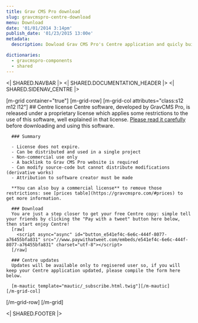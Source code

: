 ```yaml
---
title: Grav CMS Pro download
slug: gravcmspro-centre-download
menu: Download
date: '01/01/2014 3:14pm'
publish_date: '01/23/2015 13:00e'
metadata:
  description: Dowload Grav CMS Pro's Centre application and quicly build your next awesome website

dictionaries:
  - gravcmspro-components
  - shared
---
```


<| SHARED.NAVBAR |>
<| SHARED.DOCUMENTATION_HEADER |>
<| SHARED.SIDENAV_CENTRE |>

[m-grid container="true"]
  [m-grid-row]
    [m-grid-col attributes="class:s12 m12 l12"]
      ## Centre license
      Centre software, developed by GravCMS Pro, is released under a proprietary license which applies some restrictions to the use of this software, well explained in that license. [Please read it carefully](/gravcmspro-centre-license) before downloading and using this software.

      ### Summary

      - License does not expire.
      - Can be distributed and used in a single project
      - Non-commercial use only
      - A backlink to Grav CMS Pro website is required
      - Can modify source-code but cannot distribute modifications (derivative works)
      - Attribution to software creator must be made

      **You can also buy a commercial license** to remove those restrictions: see [prices table](https://gravcmspro.com/#prices) to get more information.

      ### Download
      You are just a step closer to get your free Centre copy: simple tell your friends by clicking the "Pay with a tweet" button here below, then start enjoy Centre!
      [raw]
        <script async="async" id="button_e541ef4c-6e6c-444f-8077-a76455bfa831" src="//www.paywithatweet.com/embeds/e541ef4c-6e6c-444f-8077-a76455bfa831" charset="utf-8"></script>
      [/raw]

      ### Centre updates
      Updates will be available only to regisered user so, if you will keep your Centre application updated, please compile the form here below.

      [m-mautic template="mautic/_subscribe.html.twig"][/m-mautic]
    [/m-grid-col]
  [/m-grid-row]
[/m-grid]


<| SHARED.FOOTER |>
